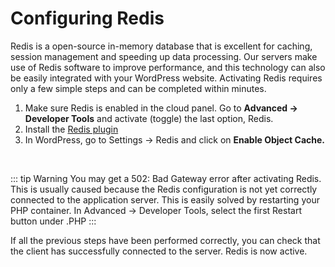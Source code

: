 # Configuring Redis

Redis is a open-source in-memory database that is excellent for caching, session management and speeding up data processing. Our servers make use of Redis software to improve performance, and this technology can also be easily integrated with your WordPress website. Activating Redis requires only a few simple steps and can be completed within minutes.


1. Make sure Redis is enabled in the cloud panel. Go to **Advanced → Developer Tools** and activate (toggle) the last option, Redis.
2. Install the [Redis plugin](https://wordpress.org/plugins/redis-cache/) 
3. In WordPress, go to Settings → Redis and click on **Enable Object Cache.**

<br>

::: tip Warning
You may get a 502: Bad Gateway error after activating Redis. This is usually caused because the Redis configuration is not yet correctly connected to the application server. 
This is easily solved by restarting your PHP container. In Advanced → Developer Tools, select the first Restart button under .PHP 
:::

If all the previous steps have been performed correctly, you can check that the client has successfully connected to the server. Redis is now active.

